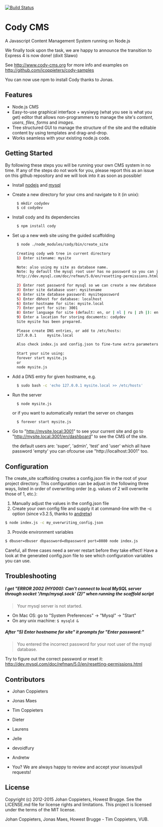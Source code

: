 [![Build Status](https://travis-ci.org/bgenome/cody.svg?branch=master)](https://travis-ci.org/bgenome/cody)

# Cody CMS

A Javascript Content Management System running on Node.js

We finally took upon the task, we are happy to announce the transition to Express 4 is now done! (dixit Slawo)

See http://www.cody-cms.org for more info and examples on http://github.com/jcoppieters/cody-samples

You can now use npm to install Cody thanks to Jonas.

## Features

* Node.js CMS
* Easy-to-use graphical interface + wysiwyg (what you see is what you get) editor that allows non-programmers to manage the site's *content*, *users*, *files*, *forms* and *images*.
* Tree structured GUI to manage the structure of the site and the editable content by using templates and drag-and-drop.
* Works seamless with your existing node.js code.


## Getting Started

By following these steps you will be running your own CMS system in no time. If any of the steps do not work for you, please report this as an issue on this github repository and we will look into it as soon as possible!

* Install [nodejs](http://nodejs.org/download/) and [mysql](http://dev.mysql.com/downloads/mysql/)
* Create a new directory for your cms and navigate to it (in unix):

  ```bash
	$ mkdir codydev
	$ cd codydev
  ```
* Install cody and its dependencies
  
  ```bash
	$ npm install cody
  ``` 

* Set up a new web site using the guided scaffolding

  ```bash
    $ node ./node_modules/cody/bin/create_site
    
    Creating cody web tree in current directory
    1) Enter sitename: mysite
	
    Note: also using my site as database name.
    Note: by default the mysql root user has no password so you can just hit enter, if you forgot the root password see
	http://dev.mysql.com/doc/refman/5.0/en/resetting-permissions.html
	
    2) Enter root password for mysql so we can create a new database and user: 
    3) Enter site database user: mysitename
    4) Enter site database password: mysitepassword
    5) Enter dbhost for database: localhost
	6) Enter hostname for site: mysite.local
	7) Enter port for site: 3001
	8) Enter language for site (default: en, or | nl | ru | zh |): en
	9) Enter a location for storing documents: codydev
    Site mysite has been prepared.
    
    Please create DNS entries, or add to /etc/hosts:
    127.0.0.1     mysite.local
    
    Also check index.js and config.json to fine-tune extra parameters, encryption key, ...
    
    Start your site using:
    forever start mysite.js
    or
    node mysite.js
  ```
* Add a DNS entry for given hostname, e.g.

  ```bash
    $ sudo bash -c 'echo 127.0.0.1 mysite.local >> /etc/hosts'
  ```
* Run the server
  
  ```bash
    $ node mysite.js
  ```
  or if you want to automatically restart the server on changes
  
  ```bash
    $ forever start mysite.js
  ```
  
* Go to "http://mysite.local:3001" to see your current site and go to "http://mysite.local:3001/en/dashboard" to see the CMS of the site.

  the default users are: 'super', 'admin', 'test' and 'user' which all have password 'empty'
  you can ofcourse use "http://localhost:3001" too.


## Configuration

The create_site scaffolding creates a config.json file in the root of your project directory. This configuration can be adjust in the following three ways, listed in order of overwriting order (e.g. values of 2 will overwrite those of 1, etc.):

1. Manually adjust the values in the config.json file
2. Create your own config file and supply it at command-line with the -c option (since v3.2.5, thanks to [andretw](https://github.com/jcoppieters/cody/pull/17))
```bash
$ node index.js -c my_overwriting_config.json
```
3. Provide environment variables
```bash
$ dbuser=dbuser dbpassword=dbpassword port=8080 node index.js
```

Careful, all three cases need a server restart before they take effect!
Have a look at the generated config.json file to see which configuration variables you can use.


## Troubleshooting

##### I get "ERROR 2002 (HY000): Can't connect to local MySQL server through socket '/tmp/mysql.sock' (2)" when running the scaffold script
  > Your mysql server is not started.
  
  * On Mac OS: go to "System Preferences" -> "Mysql" -> "Start"
  * On any unix machine: ```$ mysqld &```

##### After "5) Enter hostname for site" it prompts for "Enter password:"
  > You entered the incorrect password for your root user of the mysql database.
  
  Try to figure out the correct password or reset it: http://dev.mysql.com/doc/refman/5.0/en/resetting-permissions.html

## Contributors

  * Johan Coppieters
  * Jonas Maes
  * Tim Coppieters
  * Dieter
  * Laurens
  * Jelle

  * devoidfury
  * Andretw
  * You? We are always happy to review and accept your issues/pull requests!
  
## License

Copyright (c) 2012-2015 Johan Coppieters, Howest Brugge. See the LICENSE.md file for license rights and
limitations. This project is licensed under the terms of the MIT license.


Johan Coppieters, Jonas Maes, Howest Brugge - Tim Coppieters, VUB.
